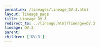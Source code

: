 ```yaml
---
permalink: /lineages/lineage_DV.3.html
layout: lineage_page
title: Lineage DV.3
redirect_to: ../lineage.html?lineage=DV.3
lineage: DV.3
parent: 
children: ['DV.3']
---
```

